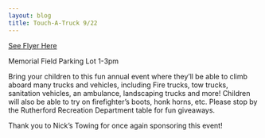 ```yaml
---
layout: blog
title: Touch-A-Truck 9/22
---
```


[See Flyer Here](https://storage.googleapis.com/static.rutherford-nj.com/recreation/posts/Touch%20a%20Truck%202019-Boro%20logo%20(1).pdf)

Memorial Field Parking Lot 1-3pm

Bring your children to this fun annual event where they’ll be able to climb aboard many trucks and vehicles, including Fire trucks, tow trucks, sanitation vehicles, an ambulance, landscaping trucks and more! Children will also be able to try on firefighter’s boots, honk horns, etc. Please stop by the Rutherford Recreation Department table for fun giveaways. 

Thank you to Nick’s Towing for once again sponsoring this event!


